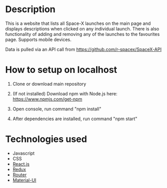 # Description
This is a website that lists all Space-X launches on the main page and displays descriptions when clicked on any individual launch. There is also functionality of adding and removing any of the launches to the favourites page. Supports mobile devices.

Data is pulled via an API call from https://github.com/r-spacex/SpaceX-API

# How to setup on localhost

1. Clone or download main repository

2. (If not installed) Download npm with Node.js here: https://www.npmjs.com/get-npm

3. Open console, run command "npm install"

4. After dependencies are installed, run command "npm start"

# Technologies used

* Javascript
* CSS
* [React.js](https://reactjs.org/)
* [Redux](https://react-redux.js.org/)
* [Router](https://reactrouter.com/)
* [Material-UI](https://material-ui.com/)
